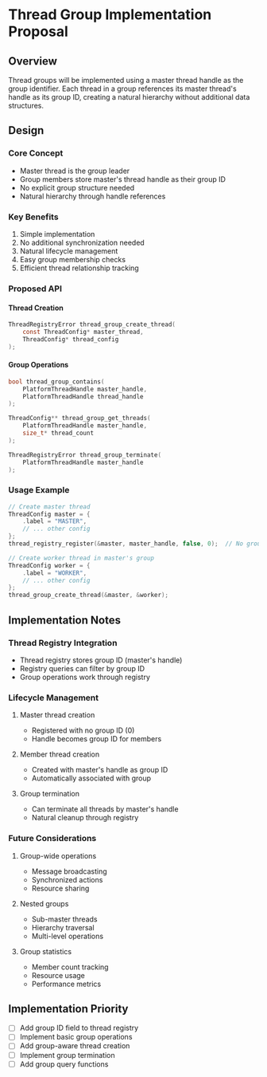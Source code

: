 # Thread Group Implementation Proposal

## Overview
Thread groups will be implemented using a master thread handle as the group identifier. Each thread in a group references its master thread's handle as its group ID, creating a natural hierarchy without additional data structures.

## Design

### Core Concept
- Master thread is the group leader
- Group members store master's thread handle as their group ID
- No explicit group structure needed
- Natural hierarchy through handle references

### Key Benefits
1. Simple implementation
2. No additional synchronization needed
3. Natural lifecycle management
4. Easy group membership checks
5. Efficient thread relationship tracking

### Proposed API

#### Thread Creation
```c
ThreadRegistryError thread_group_create_thread(
    const ThreadConfig* master_thread,
    ThreadConfig* thread_config
);
```

#### Group Operations
```c
bool thread_group_contains(
    PlatformThreadHandle master_handle,
    PlatformThreadHandle thread_handle
);

ThreadConfig** thread_group_get_threads(
    PlatformThreadHandle master_handle,
    size_t* thread_count
);

ThreadRegistryError thread_group_terminate(
    PlatformThreadHandle master_handle
);
```

### Usage Example
```c
// Create master thread
ThreadConfig master = {
    .label = "MASTER",
    // ... other config
};
thread_registry_register(&master, master_handle, false, 0);  // No group ID for master

// Create worker thread in master's group
ThreadConfig worker = {
    .label = "WORKER",
    // ... other config
};
thread_group_create_thread(&master, &worker);
```

## Implementation Notes

### Thread Registry Integration
- Thread registry stores group ID (master's handle)
- Registry queries can filter by group ID
- Group operations work through registry

### Lifecycle Management
1. Master thread creation
   - Registered with no group ID (0)
   - Handle becomes group ID for members

2. Member thread creation
   - Created with master's handle as group ID
   - Automatically associated with group

3. Group termination
   - Can terminate all threads by master's handle
   - Natural cleanup through registry

### Future Considerations
1. Group-wide operations
   - Message broadcasting
   - Synchronized actions
   - Resource sharing

2. Nested groups
   - Sub-master threads
   - Hierarchy traversal
   - Multi-level operations

3. Group statistics
   - Member count tracking
   - Resource usage
   - Performance metrics

## Implementation Priority
- [ ] Add group ID field to thread registry
- [ ] Implement basic group operations
- [ ] Add group-aware thread creation
- [ ] Implement group termination
- [ ] Add group query functions